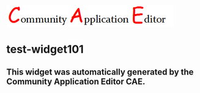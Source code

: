 ![CAE](https://github.com/cae-test/application-test-application101/blob/gh-pages/frontendComponent-test-widget101/img/logo.png)  

test-widget101
===================


This widget was automatically generated by the Community Application Editor CAE.  
---------------
